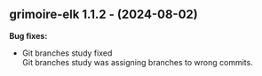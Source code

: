 ## grimoire-elk 1.1.2 - (2024-08-02)

**Bug fixes:**

 * Git branches study fixed\
   Git branches study was assigning branches to wrong commits.

